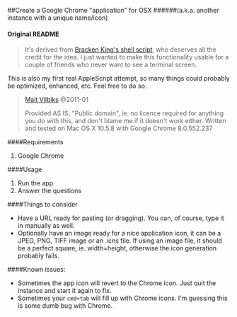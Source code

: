 ##Create a Google Chrome "application" for OSX
######(a.k.a. another instance with a unique name/icon)

#### Original README
> It's derived from [Bracken King's shell script][1], who deserves all the credit for the idea. I just wanted to make this functionality usable for a couple of friends who never want to see a terminal screen.  
> 
This is also my first real AppleScript attempt, so many things could probably be optimized, enhanced, etc. Feel free to do so.  
> [Mait Vilbiks][2] @2011-01  
> 
> Provided AS IS, "Public domain", ie. no licence required for anything you do with this, and don't blame me if it doesn't work either.
Written and tested on Mac OS X 10.5.8 with Google Chrome 8.0.552.237

####Requirements
1. Google Chrome

####Usage
1. Run the app
2. Answer the questions

####Things to consider
- Have a URL ready for pasting (or dragging). You can, of course, type it in manually as well.
- Optionally have an image ready for a nice application icon, it can be a JPEG, PNG, TIFF image or an .icns file. If using an image file, it should be a perfect square, ie. width=height, otherwise the icon generation probably fails.

####Known issues:
- Sometimes the app icon will revert to the Chrome icon. Just quit the instance and start it again to fix.
- Sometimes your ```cmd+tab``` will fill up with Chrome icons. I'm guessing this is some dumb bug with Chrome.

[1]: http://www.lessannoyingsoftware.com/blog/2010/08/149/Create+application+shortcuts+in+Google+Chrome+on+a+Mac]
[2]: mailto:happy@hot.ee
